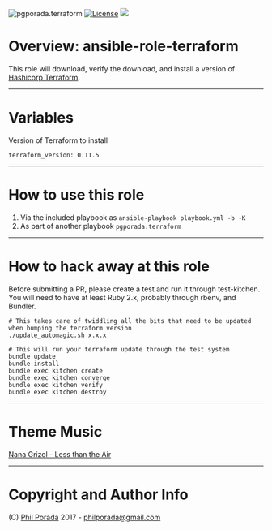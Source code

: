 ![pgporada.terraform](https://img.shields.io/badge/role-pgporada.terraform-yellow.svg)
[![License](https://img.shields.io/badge/license-GPLv3-brightgreen.svg)](LICENSE)
[![](https://img.shields.io/badge/Supports%20Terraform%20Version-0.11.5-blue.svg)](https://github.com/hashicorp/terraform/blob/v0.11.5/CHANGELOG.md)

# Overview: ansible-role-terraform
This role will download, verify the download, and install a version of [Hashicorp Terraform](https://terraform.io).

- - - -

# Variables

Version of Terraform to install

    terraform_version: 0.11.5

- - - -

# How to use this role

1. Via the included playbook as `ansible-playbook playbook.yml -b -K`
1. As part of another playbook `pgporada.terraform`

- - - -
# How to hack away at this role
Before submitting a PR, please create a test and run it through test-kitchen. You will need to have at least Ruby 2.x, probably through rbenv, and Bundler.

    # This takes care of twiddling all the bits that need to be updated when bumping the terraform version
    ./update_automagic.sh x.x.x

    # This will run your terraform update through the test system
    bundle update
    bundle install
    bundle exec kitchen create
    bundle exec kitchen converge
    bundle exec kitchen verify
    bundle exec kitchen destroy

- - - -
# Theme Music
[Nana Grizol - Less than the Air](https://www.youtube.com/watch?v=tw3cpxKLLMg)

- - - -

# Copyright and Author Info

(C) [Phil Porada](https://philporada.com) 2017 - philporada@gmail.com
